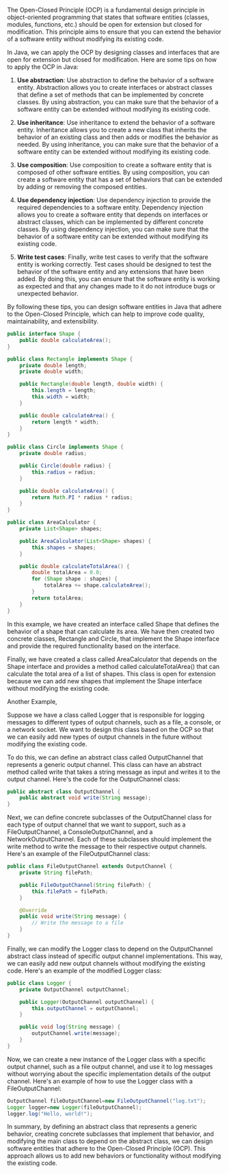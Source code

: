 The Open-Closed Principle (OCP) is a fundamental design principle in object-oriented programming that states that
software entities (classes, modules, functions, etc.) should be open for extension but closed for modification. This
principle aims to ensure that you can extend the behavior of a software entity without modifying its existing code.

In Java, we can apply the OCP by designing classes and interfaces that are open for extension but closed for
modification. Here are some tips on how to apply the OCP in Java:

1. **Use abstraction**: Use abstraction to define the behavior of a software entity. Abstraction allows you to create
   interfaces or abstract classes that define a set of methods that can be implemented by concrete classes. By using
   abstraction, you can make sure that the behavior of a software entity can be extended without modifying its existing
   code.

2. **Use inheritance**: Use inheritance to extend the behavior of a software entity. Inheritance allows you to create a
   new
   class that inherits the behavior of an existing class and then adds or modifies the behavior as needed. By using
   inheritance, you can make sure that the behavior of a software entity can be extended without modifying its existing
   code.
3. **Use composition**: Use composition to create a software entity that is composed of other software entities. By
   using composition, you can create a software entity that has a set of behaviors that can be extended by adding or
   removing the composed entities.

4. **Use dependency injection**: Use dependency injection to provide the required dependencies to a software entity.
   Dependency injection allows you to create a software entity that depends on interfaces or abstract classes, which can
   be implemented by different concrete classes. By using dependency injection, you can make sure that the behavior of a
   software entity can be extended without modifying its existing code.

5. **Write test cases**: Finally, write test cases to verify that the software entity is working correctly. Test cases
   should be designed to test the behavior of the software entity and any extensions that have been added. By doing
   this, you can ensure that the software entity is working as expected and that any changes made to it do not introduce
   bugs or unexpected behavior.

By following these tips, you can design software entities in Java that adhere to the Open-Closed Principle, which can
help to improve code quality, maintainability, and extensibility.

```java
public interface Shape {
    public double calculateArea();
}

public class Rectangle implements Shape {
    private double length;
    private double width;

    public Rectangle(double length, double width) {
        this.length = length;
        this.width = width;
    }

    public double calculateArea() {
        return length * width;
    }
}

public class Circle implements Shape {
    private double radius;

    public Circle(double radius) {
        this.radius = radius;
    }

    public double calculateArea() {
        return Math.PI * radius * radius;
    }
}

public class AreaCalculator {
    private List<Shape> shapes;

    public AreaCalculator(List<Shape> shapes) {
        this.shapes = shapes;
    }

    public double calculateTotalArea() {
        double totalArea = 0.0;
        for (Shape shape : shapes) {
            totalArea += shape.calculateArea();
        }
        return totalArea;
    }
}

```

In this example, we have created an interface called Shape that defines the behavior of a shape that can calculate its
area. We have then created two concrete classes, Rectangle and Circle, that implement the Shape interface and provide
the required functionality based on the interface.

Finally, we have created a class called AreaCalculator that depends on the Shape interface and provides a method called
calculateTotalArea() that can calculate the total area of a list of shapes. This class is open for extension because we
can add new shapes that implement the Shape interface without modifying the existing code.

Another Example,

Suppose we have a class called Logger that is responsible for logging messages to different types of output channels,
such as a file, a console, or a network socket. We want to design this class based on the OCP so that we can easily add
new types of output channels in the future without modifying the existing code.

To do this, we can define an abstract class called OutputChannel that represents a generic output channel. This class
can have an abstract method called write that takes a string message as input and writes it to the output channel.
Here's the code for the OutputChannel class:

```java
public abstract class OutputChannel {
    public abstract void write(String message);
}

```

Next, we can define concrete subclasses of the OutputChannel class for each type of output channel that we want to
support, such as a FileOutputChannel, a ConsoleOutputChannel, and a NetworkOutputChannel. Each of these subclasses
should implement the write method to write the message to their respective output channels. Here's an example of the
FileOutputChannel class:

```java
public class FileOutputChannel extends OutputChannel {
    private String filePath;

    public FileOutputChannel(String filePath) {
        this.filePath = filePath;
    }

    @Override
    public void write(String message) {
        // Write the message to a file
    }
}

```

Finally, we can modify the Logger class to depend on the OutputChannel abstract class instead of specific output channel
implementations. This way, we can easily add new output channels without modifying the existing code. Here's an example
of the modified Logger class:

```java
public class Logger {
    private OutputChannel outputChannel;

    public Logger(OutputChannel outputChannel) {
        this.outputChannel = outputChannel;
    }

    public void log(String message) {
        outputChannel.write(message);
    }
}
```

Now, we can create a new instance of the Logger class with a specific output channel, such as a file output channel, and
use it to log messages without worrying about the specific implementation details of the output channel. Here's an
example of how to use the Logger class with a FileOutputChannel:

```java
OutputChannel fileOutputChannel=new FileOutputChannel("log.txt");
Logger logger=new Logger(fileOutputChannel);
logger.log("Hello, world!");

```

In summary, by defining an abstract class that represents a generic behavior, creating concrete subclasses that
implement that behavior, and modifying the main class to depend on the abstract class, we can design software entities
that adhere to the Open-Closed Principle (OCP). This approach allows us to add new behaviors or functionality without
modifying the existing code.